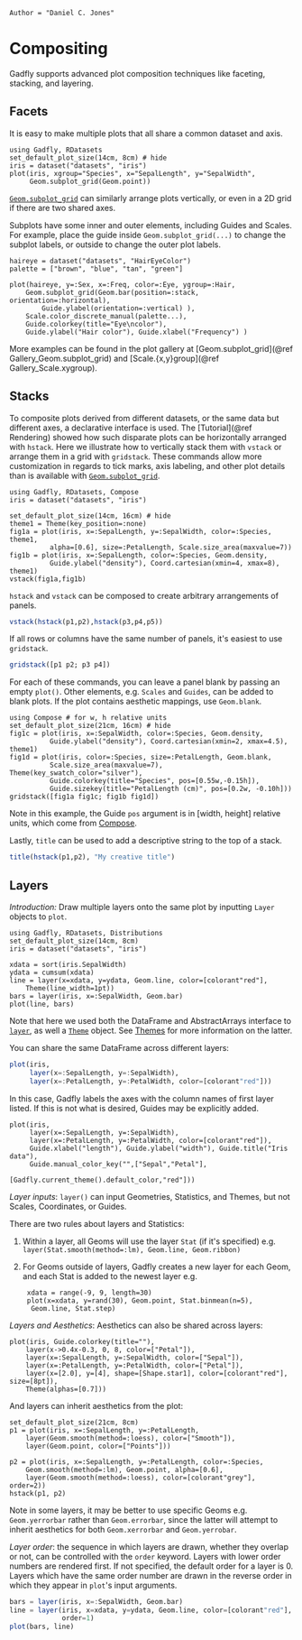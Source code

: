 ```@meta
Author = "Daniel C. Jones"
```

# Compositing

Gadfly supports advanced plot composition techniques like faceting, stacking,
and layering.


## Facets

It is easy to make multiple plots that all share a common dataset and axis.

```@example facet
using Gadfly, RDatasets
set_default_plot_size(14cm, 8cm) # hide
iris = dataset("datasets", "iris")
plot(iris, xgroup="Species", x="SepalLength", y="SepalWidth",
     Geom.subplot_grid(Geom.point))
```

[`Geom.subplot_grid`](@ref) can similarly arrange plots vertically, or
even in a 2D grid if there are two shared axes.

Subplots have some inner and outer elements, including Guides and Scales. 
For example, place the guide inside `Geom.subplot_grid(...)` to change the subplot labels, or outside to change the outer plot labels.

```@example facet
haireye = dataset("datasets", "HairEyeColor")
palette = ["brown", "blue", "tan", "green"]

plot(haireye, y=:Sex, x=:Freq, color=:Eye, ygroup=:Hair,
    Geom.subplot_grid(Geom.bar(position=:stack, orientation=:horizontal),
        Guide.ylabel(orientation=:vertical) ),
    Scale.color_discrete_manual(palette...),
    Guide.colorkey(title="Eye\ncolor"),
    Guide.ylabel("Hair color"), Guide.xlabel("Frequency") )
```

More examples can be found in the plot gallery at [Geom.subplot_grid](@ref Gallery_Geom.subplot_grid) and [Scale.{x,y}group](@ref Gallery_Scale.xygroup).

## Stacks

To composite plots derived from different datasets, or the same data but
different axes, a declarative interface is used.  The [Tutorial](@ref Rendering)
showed how such disparate plots can be horizontally arranged with `hstack`.
Here we illustrate how to vertically stack them with `vstack` or arrange them
in a grid with `gridstack`.  These commands allow more customization in regards
to tick marks, axis labeling, and other plot details than is available with
[`Geom.subplot_grid`](@ref).

```@setup stacks
using Gadfly, RDatasets, Compose
iris = dataset("datasets", "iris")
```

```@example stacks
set_default_plot_size(14cm, 16cm) # hide
theme1 = Theme(key_position=:none)
fig1a = plot(iris, x=:SepalLength, y=:SepalWidth, color=:Species, theme1,
          alpha=[0.6], size=:PetalLength, Scale.size_area(maxvalue=7))
fig1b = plot(iris, x=:SepalLength, color=:Species, Geom.density,
          Guide.ylabel("density"), Coord.cartesian(xmin=4, xmax=8), theme1)
vstack(fig1a,fig1b)
```

`hstack` and `vstack` can be composed to create arbitrary arrangements
of panels.

```julia
vstack(hstack(p1,p2),hstack(p3,p4,p5))
```

If all rows or columns have the same number of panels, it's easiest
to use `gridstack`.

```julia
gridstack([p1 p2; p3 p4])
```

For each of these commands, you can leave a panel blank by passing an empty `plot()`.
Other elements, e.g. `Scales` and `Guides`, can be added to blank plots.  If the plot contains aesthetic mappings,
use `Geom.blank`.

```@example stacks
using Compose # for w, h relative units
set_default_plot_size(21cm, 16cm) # hide
fig1c = plot(iris, x=:SepalWidth, color=:Species, Geom.density,
          Guide.ylabel("density"), Coord.cartesian(xmin=2, xmax=4.5), theme1)
fig1d = plot(iris, color=:Species, size=:PetalLength, Geom.blank,
          Scale.size_area(maxvalue=7), Theme(key_swatch_color="silver"),
          Guide.colorkey(title="Species", pos=[0.55w,-0.15h]),
          Guide.sizekey(title="PetalLength (cm)", pos=[0.2w, -0.10h]))
gridstack([fig1a fig1c; fig1b fig1d])
```

Note in this example, the Guide `pos` argument is in [width, height] relative units, which come from 
[Compose](http://giovineitalia.github.io/Compose.jl/latest/tutorial/#Measures-can-be-a-combination-of-absolute-and-relative-units-1).

Lastly, `title` can be used to add a descriptive string to the top of a stack.

```julia
title(hstack(p1,p2), "My creative title")
```


## Layers

_Introduction:_ Draw multiple layers onto the same plot by inputting `Layer` objects to `plot`.

```@setup layer
using Gadfly, RDatasets, Distributions
set_default_plot_size(14cm, 8cm)
iris = dataset("datasets", "iris")
```

```@example layer
xdata = sort(iris.SepalWidth)
ydata = cumsum(xdata)
line = layer(x=xdata, y=ydata, Geom.line, color=[colorant"red"], 
    Theme(line_width=1pt))
bars = layer(iris, x=:SepalWidth, Geom.bar)
plot(line, bars)
```

Note that here we used both the DataFrame and AbstractArrays interface to
[`layer`](@ref), as well a [`Theme`](@ref) object.  See [Themes](@ref) for more
information on the latter.

You can share the same DataFrame across different layers:

```julia
plot(iris,
     layer(x=:SepalLength, y=:SepalWidth),
     layer(x=:PetalLength, y=:PetalWidth, color=[colorant"red"]))
```

In this case, Gadfly labels the axes with the column names of first layer listed.
If this is not what is desired, Guides may be explicitly added.

```@example layer
plot(iris,
     layer(x=:SepalLength, y=:SepalWidth),
     layer(x=:PetalLength, y=:PetalWidth, color=[colorant"red"]),
     Guide.xlabel("length"), Guide.ylabel("width"), Guide.title("Iris data"),
     Guide.manual_color_key("",["Sepal","Petal"],
                            [Gadfly.current_theme().default_color,"red"]))
```

_Layer inputs_: `layer()` can input Geometries, Statistics, and Themes, but
not Scales, Coordinates, or Guides.

There are two rules about layers and Statistics:
1. Within a layer, all Geoms will use the layer `Stat` (if it's specified) e.g. `layer(Stat.smooth(method=:lm), Geom.line, Geom.ribbon)`
2. For Geoms outside of layers, Gadfly creates a new layer for each Geom, and each Stat is added to the newest layer e.g.

        xdata = range(-9, 9, length=30)
        plot(x=xdata, y=rand(30), Geom.point, Stat.binmean(n=5),
         Geom.line, Stat.step)

_Layers and Aesthetics_: Aesthetics can also be shared across layers:
```@example layer
plot(iris, Guide.colorkey(title=""),
    layer(x->0.4x-0.3, 0, 8, color=["Petal"]),
    layer(x=:SepalLength, y=:SepalWidth, color=["Sepal"]),
    layer(x=:PetalLength, y=:PetalWidth, color=["Petal"]),
    layer(x=[2.0], y=[4], shape=[Shape.star1], color=[colorant"red"], size=[8pt]),
    Theme(alphas=[0.7]))
```
And layers can inherit aesthetics from the plot:
```@example layer
set_default_plot_size(21cm, 8cm)
p1 = plot(iris, x=:SepalLength, y=:PetalLength,
    layer(Geom.smooth(method=:loess), color=["Smooth"]),
    layer(Geom.point, color=["Points"]))

p2 = plot(iris, x=:SepalLength, y=:PetalLength, color=:Species,
    Geom.smooth(method=:lm), Geom.point, alpha=[0.6],
    layer(Geom.smooth(method=:loess), color=[colorant"grey"], order=2))
hstack(p1, p2)
```
Note in some layers, it may be better to use specific Geoms e.g. `Geom.yerrorbar` rather than `Geom.errorbar`, since the latter will attempt to inherit aesthetics for both `Geom.xerrorbar` and `Geom.yerrobar`.

_Layer order_: the sequence in which layers are drawn, whether they overlap or not, can be
controlled with the `order` keyword.  Layers with lower order numbers are
rendered first.  If not specified, the default order for a layer is 0.  Layers
which have the same order number are drawn in the reverse order in which they
appear in `plot`'s input arguments.

```julia
bars = layer(iris, x=:SepalWidth, Geom.bar)
line = layer(iris, x=xdata, y=ydata, Geom.line, color=[colorant"red"],
             order=1)
plot(bars, line)
```
